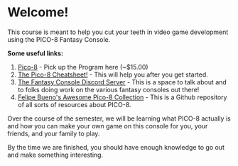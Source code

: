 # Welcome! 

This course is meant to help you cut your teeth in video game development using the PICO-8 Fantasy Console. 

**Some useful links:**
1. [Pico-8](https://www.lexaloffle.com/pico-8.php) - Pick up the Program here (~$15.00)
2. [The Pico-8 Cheatsheet!](https://imgur.com/iGrP5bK) - This will help you after you get started.
3. [The Fantasy Console Discord Server](https://discordapp.com/invite/sFeDxWK) - This is a space to talk about and to folks doing work on the various fantasy consoles out there!
4. [Felipe Bueno's Awesome Pico-8 Collection](https://github.com/felipebueno/awesome-PICO-8) - This is a Github repository of all sorts of resources about PICO-8. 

Over the course of the semester, we will be learning what PICO-8 actually is and how you can make your own game on this console for you, your friends, and your family to play. 

By the time we are finished, you should have enough knowledge to go out and make something interesting.
